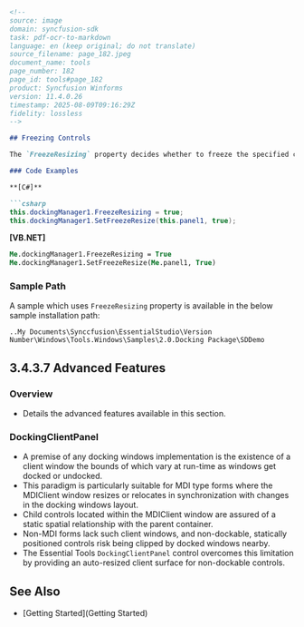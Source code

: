 ```markdown
<!--
source: image
domain: syncfusion-sdk
task: pdf-ocr-to-markdown
language: en (keep original; do not translate)
source_filename: page_182.jpeg
document_name: tools
page_number: 182
page_id: tools#page_182
product: Syncfusion Winforms
version: 11.4.0.26
timestamp: 2025-08-09T09:16:29Z
fidelity: lossless
-->

## Freezing Controls

The `FreezeResizing` property decides whether to freeze the specified control.

### Code Examples

**[C#]**

```csharp
this.dockingManager1.FreezeResizing = true;
this.dockingManager1.SetFreezeResize(this.panel1, true);
```

**[VB.NET]**

```vb
Me.dockingManager1.FreezeResizing = True
Me.dockingManager1.SetFreezeResize(Me.panel1, True)
```

### Sample Path

A sample which uses `FreezeResizing` property is available in the below sample installation path:

```
..My Documents\Synccfusion\EssentialStudio\Version Number\Windows\Tools.Windows\Samples\2.0.Docking Package\SDDemo
```

## 3.4.3.7 Advanced Features

### Overview
- Details the advanced features available in this section.

### DockingClientPanel

- A premise of any docking windows implementation is the existence of a client window the bounds of which vary at run-time as windows get docked or undocked.
- This paradigm is particularly suitable for MDI type forms where the MDIClient window resizes or relocates in synchronization with changes in the docking windows layout.
- Child controls located within the MDIClient window are assured of a static spatial relationship with the parent container.
- Non-MDI forms lack such client windows, and non-dockable, statically positioned controls risk being clipped by docked windows nearby.
- The Essential Tools `DockingClientPanel` control overcomes this limitation by providing an auto-resized client surface for non-dockable controls.

## See Also

- [Getting Started](Getting Started)
```
